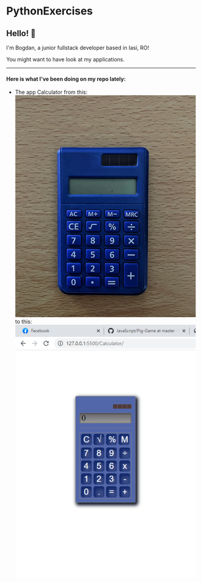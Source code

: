 # PythonExercises

## Hello! 👋

I'm Bogdan, a junior fullstack developer based in Iasi, RO!

You might want to have look at my applications.

---

#### Here is what I've been doing on my repo lately:

- The app Calculator from this:
  ![](images/what_I_found.png)
  to this:
  ![](images/what_I_created.png)
